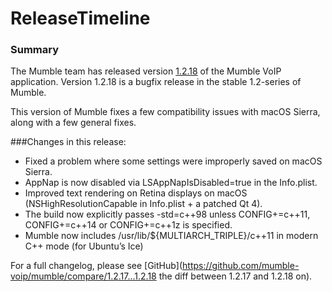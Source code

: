 # ReleaseTimeline
<!-- I derived the content of this page from the 1.2.18 release blog post: http://blog.mumble.info/mumble-1-2-17/ -->
### Summary 
The Mumble team has released version  [1.2.18](https://github.com/mumble-voip/mumble/releases/tag/1.2.18) of the Mumble VoIP application. Version 1.2.18 is a bugfix release in the stable 1.2-series of Mumble.

This version of Mumble fixes a few compatibility issues with macOS Sierra, along with a few general fixes.

###Changes in this release:

* Fixed a problem where some settings were improperly saved on macOS Sierra.
* AppNap is now disabled via LSAppNapIsDisabled=true in the Info.plist.
* Improved text rendering on Retina displays on macOS (NSHighResolutionCapable in Info.plist + a patched Qt 4).
* The build now explicitly passes -std=c++98 unless CONFIG+=c++11, CONFIG+=c++14 or CONFIG+=c++1z is specified.
* Mumble now includes /usr/lib/${MULTIARCH_TRIPLE}/c++11 in modern C++ mode (for Ubuntu’s Ice)

For a full changelog, please see  [GitHub](https://github.com/mumble-voip/mumble/compare/1.2.17...1.2.18 the diff between 1.2.17 and 1.2.18 on).


